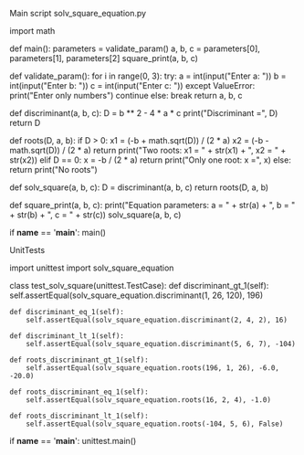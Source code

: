 Main script solv_square_equation.py 



import math


def main():
    parameters = validate_param()
    a, b, c = parameters[0], parameters[1], parameters[2]
    square_print(a, b, c)


def validate_param():
    for i in range(0, 3):
        try:
            a = int(input("Enter a: "))
            b = int(input("Enter b: "))
            c = int(input("Enter c: "))
        except ValueError:
            print("Enter only numbers")
            continue
        else:
            break
    return a, b, c


def discriminant(a, b, c):
    D = b ** 2 - 4 * a * c
    print("Discriminant =", D)
    return D


def roots(D, a, b):
    if D > 0:
        x1 = (-b + math.sqrt(D)) / (2 * a)
        x2 = (-b - math.sqrt(D)) / (2 * a)
        return print("Two roots: x1 = " + str(x1) + ", x2 = " + str(x2))
    elif D == 0:
        x = -b / (2 * a)
        return print("Only one root: x =", x)
    else:
        return print("No roots")


def solv_square(a, b, c):
    D = discriminant(a, b, c)
    return roots(D, a, b)


def square_print(a, b, c):
    print("Equation parameters: a = " + str(a) + ", b = " + str(b) + ", c = " + str(c))
    solv_square(a, b, c)


if __name__ == '__main__':
    main()


UnitTests


import unittest
import solv_square_equation


class test_solv_square(unittest.TestCase):
    def discriminant_gt_1(self):
        self.assertEqual(solv_square_equation.discriminant(1, 26, 120), 196)

    def discriminant_eq_1(self):
        self.assertEqual(solv_square_equation.discriminant(2, 4, 2), 16)

    def discriminant_lt_1(self):
        self.assertEqual(solv_square_equation.discriminant(5, 6, 7), -104)

    def roots_discriminant_gt_1(self):
        self.assertEqual(solv_square_equation.roots(196, 1, 26), -6.0, -20.0)

    def roots_discriminant_eq_1(self):
        self.assertEqual(solv_square_equation.roots(16, 2, 4), -1.0)

    def roots_discriminant_lt_1(self):
        self.assertEqual(solv_square_equation.roots(-104, 5, 6), False)

if __name__ == '__main__':
    unittest.main()

